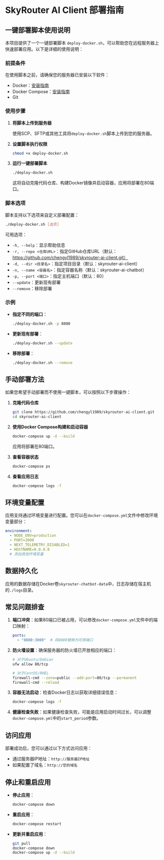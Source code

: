 # SkyRouter AI Client 部署指南

## 一键部署脚本使用说明

本项目提供了一个一键部署脚本 `deploy-docker.sh`，可以帮助您在远程服务器上快速部署应用。以下是详细的使用说明：

### 前提条件

在使用脚本之前，请确保您的服务器已安装以下软件：

- Docker：[安装指南](https://docs.docker.com/engine/install/)
- Docker Compose：[安装指南](https://docs.docker.com/compose/install/)
- Git

### 使用步骤

1. **将脚本上传到服务器**
   
   使用SCP、SFTP或其他工具将`deploy-docker.sh`脚本上传到您的服务器。

2. **设置脚本执行权限**
   
   ```bash
   chmod +x deploy-docker.sh
   ```

3. **运行一键部署脚本**
   
   ```bash
   ./deploy-docker.sh
   ```
   
   这将自动克隆代码仓库、构建Docker镜像并启动容器，应用将部署在80端口。

### 脚本选项

脚本支持以下选项来自定义部署配置：

```bash
./deploy-docker.sh [选项]
```

可用选项：

- `-h, --help`：显示帮助信息
- `-r, --repo <仓库URL>`：指定GitHub仓库URL（默认：https://github.com/chengyl1989/skyrouter-ai-client.git）
- `-d, --dir <目录名>`：指定项目目录（默认：skyrouter-ai-client）
- `-n, --name <容器名>`：指定容器名称（默认：skyrouter-ai-chatbot）
- `-p, --port <端口>`：指定主机端口（默认：80）
- `--update`：更新现有部署
- `--remove`：移除部署

### 示例

- **指定不同的端口**：
  ```bash
  ./deploy-docker.sh -p 8080
  ```

- **更新现有部署**：
  ```bash
  ./deploy-docker.sh --update
  ```

- **移除部署**：
  ```bash
  ./deploy-docker.sh --remove
  ```

## 手动部署方法

如果您希望手动部署而不使用一键脚本，可以按照以下步骤操作：

1. **克隆代码仓库**
   
   ```bash
   git clone https://github.com/chengyl1989/skyrouter-ai-client.git
   cd skyrouter-ai-client
   ```

2. **使用Docker Compose构建和启动容器**
   
   ```bash
   docker-compose up -d --build
   ```
   
   应用将部署在80端口。

3. **查看容器状态**
   
   ```bash
   docker-compose ps
   ```

4. **查看应用日志**
   
   ```bash
   docker-compose logs -f
   ```

## 环境变量配置

应用支持通过环境变量进行配置。您可以在`docker-compose.yml`文件中修改环境变量部分：

```yaml
environment:
  - NODE_ENV=production
  - PORT=3000
  - NEXT_TELEMETRY_DISABLED=1
  - HOSTNAME=0.0.0.0
  # 添加其他环境变量
```

## 数据持久化

应用的数据存储在Docker卷`skyrouter-chatbot-data`中，日志存储在宿主机的`./logs`目录。

## 常见问题排查

1. **端口冲突**：如果80端口已被占用，可以修改`docker-compose.yml`文件中的端口映射：
   ```yaml
   ports:
     - "8080:3000"  # 将8080替换为可用端口
   ```

2. **防火墙设置**：确保服务器的防火墙已开放相应的端口：
   ```bash
   # 对于Ubuntu/Debian
   ufw allow 80/tcp
   
   # 对于CentOS/RHEL
   firewall-cmd --zone=public --add-port=80/tcp --permanent
   firewall-cmd --reload
   ```

3. **容器无法启动**：检查Docker日志以获取详细错误信息：
   ```bash
   docker-compose logs -f
   ```

4. **健康检查失败**：如果健康检查失败，可能是应用启动时间过长，可以调整`docker-compose.yml`中的`start_period`参数。

## 访问应用

部署成功后，您可以通过以下方式访问应用：

- 通过服务器IP地址：`http://服务器IP地址`
- 如果配置了域名：`http://您的域名`

## 停止和重启应用

- **停止应用**：
  ```bash
  docker-compose down
  ```

- **重启应用**：
  ```bash
  docker-compose restart
  ```

- **更新并重启应用**：
  ```bash
  git pull
  docker-compose down
  docker-compose up -d --build
  ```